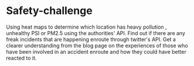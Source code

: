 # Safety-challenge
Using heat maps to determine which location has heavy pollution , unhealthy PSI or PM2.5 using the authorities' API.
Find out if there are any freak incidents that are happening enroute through twitter's API.
Get a clearer understanding from the blog page on the experiences of those who have been involved in an accident enroute and how they could have better reacted to it.
